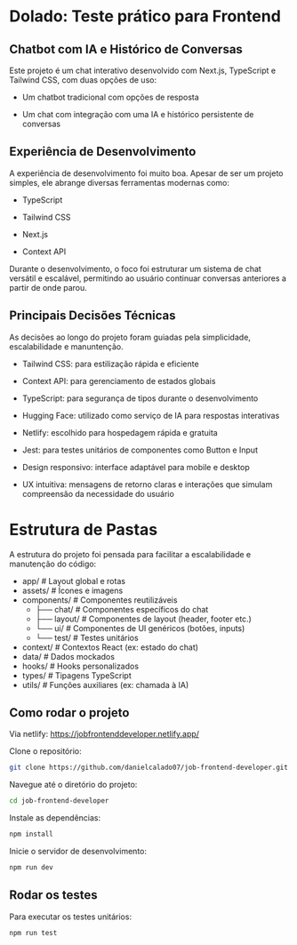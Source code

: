 # Dolado: Teste prático para Frontend

## Chatbot com IA e Histórico de Conversas

Este projeto é um chat interativo desenvolvido com Next.js, TypeScript e Tailwind CSS, com duas opções de uso:

- Um chatbot tradicional com opções de resposta

- Um chat com integração com uma IA e histórico persistente de conversas

## Experiência de Desenvolvimento

A experiência de desenvolvimento foi muito boa. Apesar de ser um projeto simples, ele abrange diversas ferramentas modernas como:

- TypeScript

- Tailwind CSS

- Next.js

- Context API

Durante o desenvolvimento, o foco foi estruturar um sistema de chat versátil e escalável, permitindo ao usuário continuar conversas anteriores a partir de onde parou.

## Principais Decisões Técnicas

As decisões ao longo do projeto foram guiadas pela simplicidade, escalabilidade e manuntenção.

- Tailwind CSS: para estilização rápida e eficiente

- Context API: para gerenciamento de estados globais

- TypeScript: para segurança de tipos durante o desenvolvimento

- Hugging Face: utilizado como serviço de IA para respostas interativas

- Netlify: escolhido para hospedagem rápida e gratuita

- Jest: para testes unitários de componentes como Button e Input

- Design responsivo: interface adaptável para mobile e desktop

- UX intuitiva: mensagens de retorno claras e interações que simulam compreensão da necessidade do usuário

# Estrutura de Pastas

A estrutura do projeto foi pensada para facilitar a escalabilidade e manutenção do código:

- app/ # Layout global e rotas
- assets/ # Ícones e imagens
- components/ # Componentes reutilizáveis
  - ├── chat/ # Componentes específicos do chat
  - ├── layout/ # Componentes de layout (header, footer etc.)
  - └── ui/ # Componentes de UI genéricos (botões, inputs)
  - └── test/ # Testes unitários
- context/ # Contextos React (ex: estado do chat)
- data/ # Dados mockados
- hooks/ # Hooks personalizados
- types/ # Tipagens TypeScript
- utils/ # Funções auxiliares (ex: chamada à IA)

## Como rodar o projeto

Via netlify: https://jobfrontenddeveloper.netlify.app/

Clone o repositório:

```bash
git clone https://github.com/danielcalado07/job-frontend-developer.git
```

Navegue até o diretório do projeto:

```bash
cd job-frontend-developer
```

Instale as dependências:

```bash
npm install
```

Inicie o servidor de desenvolvimento:

```bash
npm run dev
```

## Rodar os testes

Para executar os testes unitários:

```bash
npm run test
```
